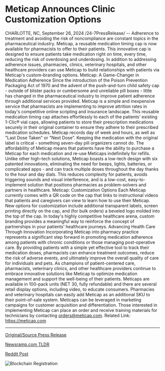 # Meticap Announces Clinic Customization Options

CHARLOTTE, NC, September 26, 2024 /24-7PressRelease/ -- Adherence to treatment and avoiding the risk of noncompliance are constant topics in the pharmaceutical industry. Meticap, a reusable medication timing cap is now available for pharmacists to offer to their patients. This innovative cap is designed to ensure patients take medication right on time, every time, reducing the risk of overdosing and underdosing. In addition to addressing adherence issues, pharmacies, clinics, veterinary hospitals, and other healthcare providers can use Meticap to build relationships with patients via Meticap's custom-branding options.   Meticap: A Game-Changer in Medication Adherence Since the introduction of the Poison Prevention Packaging Act of 1970 and the advent of the push-and-turn child safety cap - outside of blister packs or cumbersome and unreliable pill boxes - little has changed in the pharmaceutical industry to improve patient adherence through additional services provided. Meticap is a simple and inexpensive service that pharmacists are implementing to improve attrition rates in today's competitive online scripting and insurance landscape.  This reusable medication timing cap attaches effortlessly to each of the patients' existing 1-Clic® vial caps, allowing patients to store their prescription medications securely in their original container to ensure they adhere to their prescribed medication schedules. Meticap records day of week and hours, as well as "Last Dose Taken" or "Next Dose". Keeping the medication with the original label is critical - something seven-day pill organizers cannot do. The affordability of Meticap means that patients have the ability to purchase a Meticap for each medication and re-use Meticaps indefinitely for refills.  Unlike other high-tech solutions, Meticap boasts a low-tech design with six patented innovations, eliminating the need for beeps, lights, batteries, or complicated apps - and can track multiple doses throughout the day thanks to the hour and day dials. This reduces complexity for patients, avoids triggering sounds and visual interference, and is a low-cost, easy-to-implement solution that positions pharmacies as problem-solvers and partners in healthcare.  Meticap: Customization Options Each Meticap currently comes with a QR code on the cap that links to instructional videos that patients and caregivers can view to learn how to use their Meticap. New options for customization include additional transparent labels, screen printing directly on the cap, and (for bulk orders) a beveled logo molded into the top of the cap. In today's highly competitive healthcare arena, custom branding provides a meaningful way to reinforce the concept of partnerships in your patients' healthcare journeys.   Advancing Health Care Through Innovation Incorporating Meticap into pharmacy practice represents a significant step forward in promoting medication adherence among patients with chronic conditions or those managing post-operative care. By providing patients with a simple yet effective tool to track their medication doses, pharmacists can enhance treatment outcomes, reduce the risk of adverse events, and ultimately improve the overall quality of care for individuals and pets. As champions of patient-centered care, pharmacists, veterinary clinics, and other healthcare providers continue to embrace innovative solutions like Meticap to optimize medication management and support the well-being of their patients.  Meticaps are available in 100-pack units (NET 30, fully refundable) and there are several retail display options, including video, to educate consumers. Pharmacies and veterinary hospitals can easily add Meticap as an additional SKU to their point-of-sale system. Meticaps can be leveraged in marketing campaigns for customer acquisition and differentiation. Those interested in implementing Meticap can place an order and receive training materials for technicians by contacting orders@meticap.com.  Related Link: https://meticap.com 

---

[Original/Source Press Release](https://www.24-7pressrelease.com/press-release/514701/meticap-announces-clinic-customization-options)
                    

[Newsramp.com TLDR](None) 



[Reddit Post](https://www.reddit.com/r/technology_press/comments/1fpqf59/new_reusable_medication_timing_cap_meticap/) 



![Blockchain Registration](https://cdn.newsramp.app/24-7PressRelease/qrcode/249/26/tallg2py.webp)